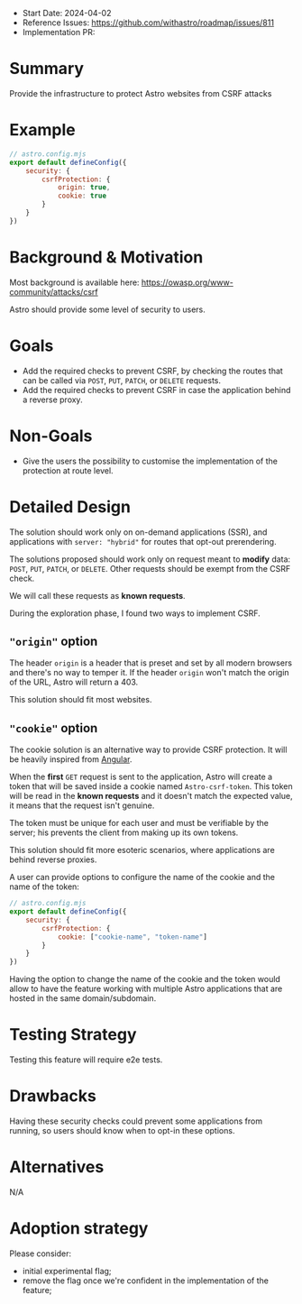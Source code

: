 - Start Date: 2024-04-02
- Reference Issues: https://github.com/withastro/roadmap/issues/811
- Implementation PR: 

# Summary

Provide the infrastructure to protect Astro websites from CSRF attacks

# Example

```js
// astro.config.mjs
export default defineConfig({
    security: {
        csrfProtection: {
            origin: true,
            cookie: true
        }
    }
})
```

# Background & Motivation


Most background is available here: https://owasp.org/www-community/attacks/csrf

Astro should provide some level of security to users.

# Goals

- Add the required checks to prevent CSRF, by checking the routes that can be called via `POST`, `PUT`, `PATCH`, or `DELETE` requests.
- Add the required checks to prevent CSRF in case the application behind a reverse proxy.

# Non-Goals

- Give the users the possibility to customise the implementation of the protection at route level.

# Detailed Design

The solution should work only on on-demand applications (SSR), and applications with `server: "hybrid"` for routes that opt-out prerendering. 

The solutions proposed should work only on request meant to **modify** data: `POST`, `PUT`, `PATCH`, or `DELETE`. Other requests should be exempt from the CSRF check.

We will call these requests as **known requests**.


During the exploration phase, I found two ways to implement CSRF.

## `"origin"` option

The header `origin` is a header that is preset and set by all modern browsers and there's no way to temper it. If the header `origin` won't match
the origin of the URL, Astro will return a 403.

This solution should fit most websites.

## `"cookie"` option

The cookie solution is an alternative way to provide CSRF protection. It will be heavily inspired from [Angular](https://angular.io/guide/http-security-xsrf-protection).

When the **first** `GET` request is sent to the application, Astro will create a token that will be saved inside a cookie named `Astro-csrf-token`. This token will be read in the **known requests** and it doesn't match the expected value, it means that the request isn't genuine.

The token must be unique for each user and must be verifiable by the server; his prevents the client from making up its own tokens.

This solution should fit more esoteric scenarios, where applications are behind reverse proxies.

A user can provide options to configure the name of the cookie and the name of the token:

```js
// astro.config.mjs
export default defineConfig({
    security: {
        csrfProtection: {
            cookie: ["cookie-name", "token-name"]
        }
    }
})
```

Having the option to change the name of the cookie and the token would allow to have the feature working with multiple Astro applications that are hosted in the same domain/subdomain.

# Testing Strategy

Testing this feature will require e2e tests.

# Drawbacks

Having these security checks could prevent some applications from running, so users should know when to opt-in these options.

# Alternatives

N/A

# Adoption strategy

Please consider:

- initial experimental flag;
- remove the flag once we're confident in the implementation of the feature;
